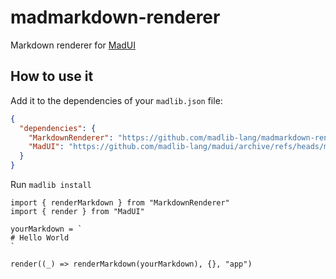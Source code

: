 # madmarkdown-renderer
Markdown renderer for [MadUI](https://github.com/madlib-lang/madui)

## How to use it

Add it to the dependencies of your `madlib.json` file:
```json
{
  "dependencies": {
    "MarkdownRenderer": "https://github.com/madlib-lang/madmarkdown-renderer/archive/refs/heads/master.zip",
    "MadUI": "https://github.com/madlib-lang/madui/archive/refs/heads/master.zip"
  }
}
```
Run `madlib install`

```madlib
import { renderMarkdown } from "MarkdownRenderer"
import { render } from "MadUI"

yourMarkdown = `
# Hello World
`

render((_) => renderMarkdown(yourMarkdown), {}, "app")

```
